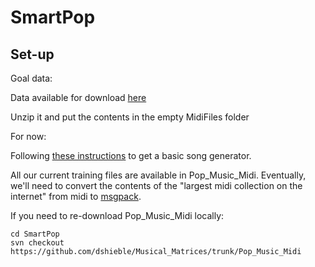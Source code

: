 # SmartPop

## Set-up

Goal data:

Data available for download [here](https://www.reddit.com/r/WeAreTheMusicMakers/comments/3ajwe4/the_largest_midi_collection_on_the_internet/)

Unzip it and put the contents in the empty MidiFiles folder

For now:

Following [these instructions](http://danshiebler.com/2016-08-10-musical-tensorflow-part-one-the-rbm/) to get a basic song generator.

All our current training files are available in Pop_Music_Midi. Eventually, we'll need to convert the contents of the "largest midi collection on the internet" from midi to [msgpack](https://pypi.python.org/pypi/msgpack).

If you need to re-download Pop_Music_Midi locally:

```
cd SmartPop
svn checkout https://github.com/dshieble/Musical_Matrices/trunk/Pop_Music_Midi
```

